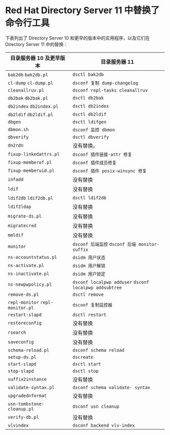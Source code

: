 # Red Hat Directory Server 11 中替换了命令行工具

下表列出了 Directory Server 10 和更早的版本中的实用程序，以及它们在 Directory Server 11 中的替换：

| 目录服务器 10 及更早版本          | 目录服务器 11                                           |
| --------------------------------- | ------------------------------------------------------- |
| `bak2db`  `bak2db.pl`             | `dsctl bak2db`                                          |
| `cl-dump`  `cl-dump.pl`           | `dsconf 复制 dump-changelog`                            |
| `cleanallruv.pl`                  | `dsconf repl-tasks cleanallruv`                         |
| `db2bak`  `db2bak.pl`             | `dsctl db2bak`                                          |
| `db2index`  `db2index.pl`         | `dsctl db2index`                                        |
| `db2ldif`  `db2ldif.pl`           | `dsctl db2ldif`                                         |
| `dbgen`                           | `dsctl ldifgen`                                         |
| `dbmon.sh`                        | `dsconf 监控 dbmon`                                     |
| `dbverify`                        | `dsctl dbverify`                                        |
| `dn2rdn`                          | 没有替换。                                              |
| `fixup-linkedattrs.pl`            | `dsconf 插件链接-attr 修复`                             |
| `fixup-memberof.pl`               | `dsconf 插件成员修复`                                   |
| `fixup-memberuid.pl`              | `dsconf 插件 posix-winsync 修复`                        |
| `infadd`                          | 没有替换                                                |
| `ldif`                            | 没有替换                                                |
| `ldif2db`  `ldif2db.pl`           | `dsctl ldif2db`                                         |
| `ldif2ldap`                       | 没有替换                                                |
| `migrate-ds.pl`                   | 没有替换                                                |
| `migratecred`                     | 没有替换                                                |
| `mmldif`                          | 没有替换                                                |
| `monitor`                         | `dsconf 后端监控`  `dsconf 后端 monitor-suffix`         |
| `ns-accountstatus.pl`             | `dsidm 用户状态`                                        |
| `ns-activate.pl`                  | `dsidm 用户解锁`                                        |
| `ns-inactivate.pl`                | `dsidm 用户锁定`                                        |
| `ns-newpwpolicy.pl`               | `dsconf localpwp adduser`  `dsconf localpwp addsubtree` |
| `remove-ds.pl`                    | `dsctl remove`                                          |
| `repl-monitor`  `repl-monitor.pl` | `dsconf 复制监控器`                                     |
| `restart-slapd`                   | `dsctl restart`                                         |
| `restoreconfig`                   | 没有替换                                                |
| `rsearch`                         | 没有替换                                                |
| `saveconfig`                      | 没有替换                                                |
| `schema-reload.pl`                | `dsconf schema reload`                                  |
| `setup-ds.pl`                     | `dscreate`                                              |
| `start-slapd`                     | `dsctl start`                                           |
| `stop-slapd`                      | `dsctl stop`                                            |
| `suffix2instance`                 | 没有替换                                                |
| `validate-syntax.pl`              | `dsconf schema validate- syntax`                        |
| `upgradednformat`                 | 没有替换                                                |
| `usn-tombstone-cleanup.pl`        | `dsconf usn cleanup`                                    |
| `verify-db.pl`                    | 没有替换                                                |
| `vlvindex`                        | `dsconf backend vlv-index`                              |